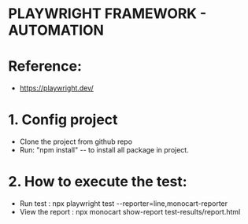 # PLAYWRIGHT FRAMEWORK - AUTOMATION

# Reference:

- https://playwright.dev/

# 1. Config project

- Clone the project from github repo
- Run: "npm install" -- to install all package in project.

# 2. How to execute the test:

- Run test : npx playwright test --reporter=line,monocart-reporter
- View the report : npx monocart show-report test-results/report.html

